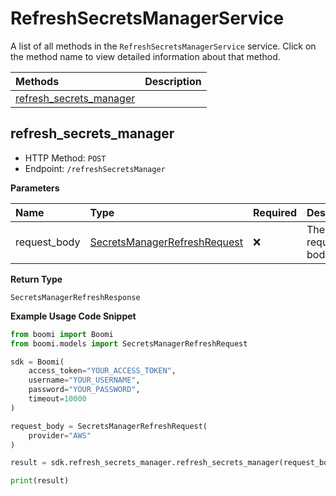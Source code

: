 # RefreshSecretsManagerService

A list of all methods in the `RefreshSecretsManagerService` service. Click on the method name to view detailed information about that method.

| Methods                                             | Description |
| :-------------------------------------------------- | :---------- |
| [refresh_secrets_manager](#refresh_secrets_manager) |             |

## refresh_secrets_manager

- HTTP Method: `POST`
- Endpoint: `/refreshSecretsManager`

**Parameters**

| Name         | Type                                                                      | Required | Description       |
| :----------- | :------------------------------------------------------------------------ | :------- | :---------------- |
| request_body | [SecretsManagerRefreshRequest](../models/SecretsManagerRefreshRequest.md) | ❌       | The request body. |

**Return Type**

`SecretsManagerRefreshResponse`

**Example Usage Code Snippet**

```python
from boomi import Boomi
from boomi.models import SecretsManagerRefreshRequest

sdk = Boomi(
    access_token="YOUR_ACCESS_TOKEN",
    username="YOUR_USERNAME",
    password="YOUR_PASSWORD",
    timeout=10000
)

request_body = SecretsManagerRefreshRequest(
    provider="AWS"
)

result = sdk.refresh_secrets_manager.refresh_secrets_manager(request_body=request_body)

print(result)
```

